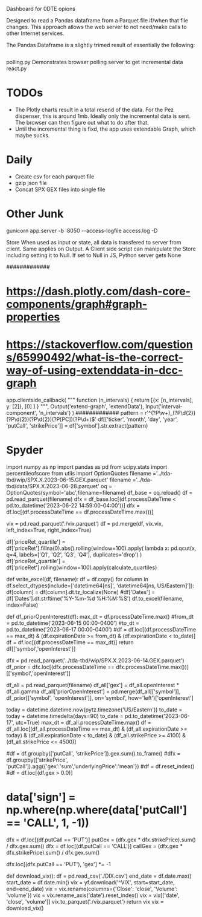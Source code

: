 Dashboard for 0DTE opions

Designed to read a Pandas dataframe from a Parquet file if/when that file changes.
This approach allows the web server to not need/make calls to other Internet services.

The Pandas Dataframe is a slightly trimed result of essentially the following:
```curl --no-progress-meter -X GET "https://api.tdameritrade.com/v1/marketdata/chains?apikey=${TDA_CLIENT_ID}&symbol=%24SPX.X&strikeCount=50&fromDate=$d0&toDate=$d0" -o $filename
```
polling.py Demonstrates browser polling server to get incremental data
react.py

# TODOs
* The Plotly charts result in a total resend of the data. For the Pez dispenser, this is around 1mb. Ideally only the incremental data is sent. The browser can then figure out what to do after that.
* Until the incremental thing is fixd, the app uses extendable Graph, which maybe sucks.

# Daily
* Create csv for each parquet file
* gzip json file
* Concat SPX GEX files into single file

# Other Junk
gunicorn app:server -b :8050 --access-logfile access.log -D

Store
When used as input or state, all data is transfered to server from client. Same applies on Output.
A Client side script can manipulate the Store including setting it to Null. If set to Null in JS, Python server gets None


#############
# https://dash.plotly.com/dash-core-components/graph#graph-properties
# https://stackoverflow.com/questions/65990492/what-is-the-correct-way-of-using-extenddata-in-dcc-graph
app.clientside_callback(
    """
    function (n_intervals) {
        return [{x: [n_intervals], y: [2]}, [0] ]
    }
    """,
    Output('extend-graph', 'extendData'),
    Input('interval-component', 'n_intervals')
)
#############
pattern = r'^(?P<ticker>\w+)_(?P<month>\d{2})(?P<day>\d{2})(?P<year>\d{2})(?P<putCall>[PC])(?P<strikePrice>\d+)$'
df[['ticker', 'month', 'day', 'year', 'putCall', 'strikePrice']] = df['symbol'].str.extract(pattern)


# Spyder
import numpy as np
import pandas as pd
from scipy.stats import percentileofscore
from utils import OptionQuotes
filename ='../tda-tbd/wip/SPX.X.2023-06-15.GEX.parquet'
filename ='../tda-tbd/data/SPX.X.2023-06-28.parquet'
oq = OptionQuotes(symbol='abc',filename=filename)
df_base = oq.reload()
df = pd.read_parquet(filename)
dfx = df_base.loc[(df.processDateTime < pd.to_datetime('2023-06-22 14:59:00-04:00'))]
dfx = df.loc[(df.processDateTime == df.processDateTime.max())]

vix = pd.read_parquet('./vix.parquet')
df = pd.merge(df, vix.vix, left_index=True, right_index=True)

df['priceRet_quartile'] = df['priceRet'].fillna(0).abs().rolling(window=100).apply(
    lambda x: pd.qcut(x, q=4, labels=['Q1', 'Q2', 'Q3', 'Q4'], duplicates='drop')
)
df['priceRet_quartile'] = df['priceRet'].rolling(window=100).apply(calculate_quartiles)


def write_excel(df, filename):
    df = df.copy()
    for column in df.select_dtypes(include=['datetime64[ns]', 'datetime64[ns, US/Eastern]']):
        df[column] = df[column].dt.tz_localize(None)
        #df['Dates'] = df['Dates'].dt.strftime('%Y-%m-%d %H:%M:%S')
    df.to_excel(filename, index=False)

def df_priorOpenInterest(df):
    max_dt = df.processDateTime.max()
    #from_dt = pd.to_datetime('2023-06-15 00:00-0400')
    #to_dt = pd.to_datetime('2023-06-17 00:00-0400')
    #df = df.loc[(df.processDateTime == max_dt) & (df.expirationDate >= from_dt) & (df.expirationDate < to_date)]
    df = df.loc[(df.processDateTime == max_dt)]
    return df[['symbol','openInterest']]

dfx = pd.read_parquet('../tda-tbd/wip/SPX.X.2023-06-14.GEX.parquet')
df_prior = dfx.loc[(dfx.processDateTime == dfx.processDateTime.max())][['symbol','openInterest']]

df_all = pd.read_parquet(filename)
df_all['gex'] = df_all.openInterest * df_all.gamma
df_all['priorOpenInterest'] = pd.merge(df_all[['symbol']], df_prior[['symbol', 'openInterest']], on='symbol', how='left')['openInterest']

today = datetime.datetime.now(pytz.timezone('US/Eastern'))
to_date = today + datetime.timedelta(days=90)
to_date = pd.to_datetime('2023-06-17', utc=True)
max_dt = df_all.processDateTime.max()
df = df_all.loc[(df_all.processDateTime == max_dt) & (df_all.expirationDate >= today) & (df_all.expirationDate < to_date) & (df_all.strikePrice >= 4100) & (df_all.strikePrice <= 4500)]


#df = df.groupby(['putCall', 'strikePrice']).gex.sum().to_frame()
#dfx = df.groupby(['strikePrice', 'putCall']).agg({'gex':'sum','underlyingPrice':'mean'})
#df = df.reset_index()
#df = df.loc[(df.gex > 0.0)]

# data['sign'] = np.where(np.where(data['putCall'] == 'CALL', 1, -1))
dfx = df.loc[(df.putCall == 'PUT')]
putGex = (dfx.gex * dfx.strikePrice).sum() / dfx.gex.sum()
dfx = df.loc[(df.putCall == 'CALL')]
callGex = (dfx.gex * dfx.strikePrice).sum() / dfx.gex.sum()

dfx.loc[(dfx.putCall == 'PUT'), 'gex'] *= -1



def download_vix():
    df = pd.read_csv('./DIX.csv')
    end_date = df.date.max()
    start_date = df.date.min()
    vix = yf.download('^VIX', start=start_date, end=end_date)
    vix = vix.rename(columns={'Close': 'close', 'Volume': 'volume'})
    vix = vix.rename_axis('date').reset_index()
    vix = vix[['date', 'close', 'volume']]
    vix.to_parquet('./vix.parquet')
    return vix
vix = download_vix()
